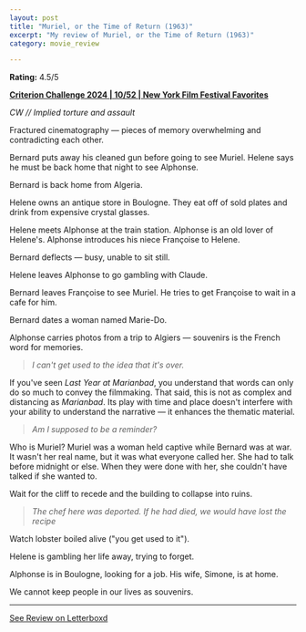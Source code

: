 ```yaml
---
layout: post
title: "Muriel, or the Time of Return (1963)"
excerpt: "My review of Muriel, or the Time of Return (1963)"
category: movie_review

---
```


**Rating:** 4.5/5

<b><a href="https://boxd.it/qWjuA/detail" title="Criterion Challenge 2024 | 10/52 | New York Film Festival Favorites">Criterion Challenge 2024 | 10/52 | New York Film Festival Favorites</a></b>

<i>CW // Implied torture and assault</i>

Fractured cinematography — pieces of memory overwhelming and contradicting each other.

Bernard puts away his cleaned gun before going to see Muriel. Helene says he must be back home that night to see Alphonse.

Bernard is back home from Algeria.

Helene owns an antique store in Boulogne. They eat off of sold plates and drink from expensive crystal glasses.

Helene meets Alphonse at the train station. Alphonse is an old lover of Helene's. Alphonse introduces his niece Françoise to Helene.

Bernard deflects — busy, unable to sit still.

Helene leaves Alphonse to go gambling with Claude.

Bernard leaves Françoise to see Muriel. He tries to get Françoise to wait in a cafe for him.

Bernard dates a woman named Marie-Do.

Alphonse carries photos from a trip to Algiers — souvenirs is the French word for memories.

<blockquote><i>I can't get used to the idea that it's over.</i></blockquote>
If you've seen <i>Last Year at Marianbad</i>, you understand that words can only do so much to convey the filmmaking. That said, this is not as complex and distancing as <i>Marianbad</i>. Its play with time and place doesn't interfere with your ability to understand the narrative — it enhances the thematic material.

<blockquote><i>Am I supposed to be a reminder?</i></blockquote>
Who is Muriel? Muriel was a woman held captive while Bernard was at war. It wasn't her real name, but it was what everyone called her. She had to talk before midnight or else. When they were done with her, she couldn't have talked if she wanted to.

Wait for the cliff to recede and the building to collapse into ruins.

<blockquote><i>The chef here was deported. If he had died, we would have lost the recipe</i></blockquote>
Watch lobster boiled alive ("you get used to it").

Helene is gambling her life away, trying to forget.

Alphonse is in Boulogne, looking for a job. His wife, Simone, is at home.

We cannot keep people in our lives as souvenirs.

<hr>

[See Review on Letterboxd](https://boxd.it/5Y1sfl)
